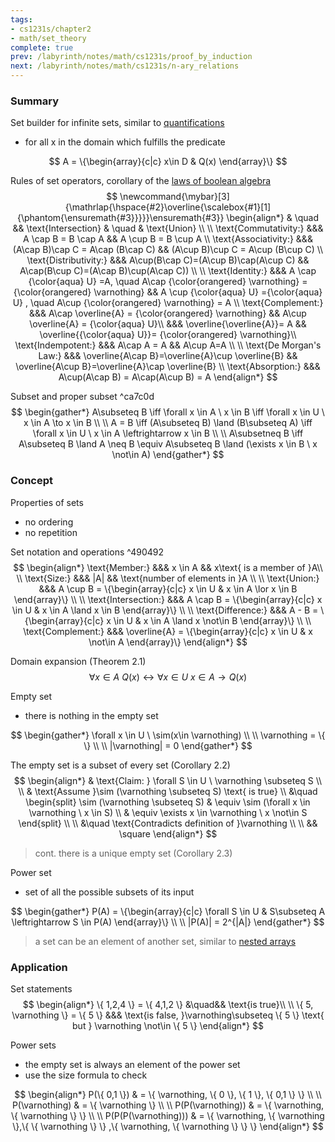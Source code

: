 ```yaml
---
tags:
- cs1231s/chapter2
- math/set_theory
complete: true
prev: /labyrinth/notes/math/cs1231s/proof_by_induction
next: /labyrinth/notes/math/cs1231s/n-ary_relations
---
```


   

### Summary
Set builder for infinite sets, similar to [quantifications](/labyrinth/notes/math/cs1231s/quantifications)
- for all x in the domain which fulfills the predicate

$$
A = \{\begin{array}{c|c} x\in D & Q(x) \end{array}\}
$$

Rules of set operators, corollary of the [laws of boolean algebra](/labyrinth/notes/math/cs1231s/propositions#^fad79a)
$$
\newcommand{\mybar}[3]{\mathrlap{\hspace{#2}\overline{\scalebox{#1}[1]{\phantom{\ensuremath{#3}}}}}\ensuremath{#3}}
\begin{align*}
& \quad && \text{Intersection} & \quad & \text{Union} \\
\\
\text{Commutativity:} &&& A \cap B = B \cap A && A \cup B = B \cup A \\
\text{Associativity:} &&& (A\cap B)\cap C = A\cap (B\cap C) && (A\cup B)\cup C = A\cup (B\cup C) \\
\text{Distributivity:} &&& A\cup(B\cap C)=(A\cup B)\cap(A\cup C) && A\cap(B\cup C)=(A\cap B)\cup(A\cap C)) \\
\\
\text{Identity:} &&& A \cap {\color{aqua} U} =A, \quad A\cap {\color{orangered} \varnothing} = {\color{orangered} \varnothing} && A \cup {\color{aqua} U} ={\color{aqua} U} , \quad A\cup {\color{orangered} \varnothing} = A \\
\text{Complement:} &&& A\cap \overline{A} = {\color{orangered} \varnothing} && A\cup \overline{A} = {\color{aqua} U}\\
&&& \overline{\overline{A}}= A && \overline{{\color{aqua} U}}= {\color{orangered} \varnothing}\\
\text{Indempotent:} &&& A\cap A = A && A\cup A=A \\
\\
\text{De Morgan's Law:} &&& \overline{A\cap B}=\overline{A}\cup \overline{B} && \overline{A\cup B}=\overline{A}\cap \overline{B} \\
\text{Absorption:} &&& A\cup(A\cap B) = A\cap(A\cup B) = A
\end{align*}
$$

Subset and proper subset ^ca7c0d
$$
\begin{gather*}
A\subseteq B \iff \forall x \in A \ x \in B \iff \forall x \in U \ x \in A \to x \in B \\
\\
A = B \iff (A\subseteq B) \land (B\subseteq A)  \iff \forall x \in U \ x \in A \leftrightarrow  x \in B \\
\\
A\subsetneq B \iff A\subseteq B \land A \neq B \equiv A\subseteq B \land (\exists x \in B \ x \not\in A)
\end{gather*}
$$

### Concept
Properties of sets
- no ordering
- no repetition

Set notation and operations ^490492
$$
\begin{align*}
\text{Member:} &&& x \in A && x\text{ is a member of }A\\
\\
\text{Size:} &&& |A| && \text{number of elements in }A \\
\\
\text{Union:} &&& A \cup B = \{\begin{array}{c|c} x \in U & x \in A \lor x \in B \end{array}\} \\
\\
\text{Intersection:} &&& A \cap B = \{\begin{array}{c|c} x \in U & x \in A \land x \in B \end{array}\} \\
\\
\text{Difference:} &&& A - B = \{\begin{array}{c|c} x \in U & x \in A \land x \not\in B \end{array}\} \\
\\
\text{Complement:} &&& \overline{A} = \{\begin{array}{c|c} x \in U & x \not\in A \end{array}\}
\end{align*}
$$

Domain expansion (Theorem 2.1)
$$
\forall x \in A \ Q(x) \leftrightarrow \forall x \in U \ x \in A \to Q(x)
$$

Empty set
- there is nothing in the empty set

$$
\begin{gather*}
\forall x \in U \ \sim(x\in \varnothing) \\
\\
\varnothing = \{  \} \\
\\
|\varnothing| = 0
\end{gather*}
$$

The empty set is a subset of every set (Corollary 2.2)
$$
\begin{align*}
& \text{Claim: } \forall S \in U \ \varnothing \subseteq S \\
\\
& \text{Assume }\sim (\varnothing \subseteq S) \text{ is true} \\
&\quad \begin{split}
\sim (\varnothing \subseteq S) & \equiv \sim (\forall x \in \varnothing \ x \in S) \\
& \equiv \exists x \in \varnothing \ x \not\in S
\end{split} \\
\\
&\quad \text{Contradicts definition of }\varnothing \\
\\
&& \square
\end{align*}
$$
> cont. there is a unique empty set (Corollary 2.3)

Power set
- set of all the possible subsets of its input

$$
\begin{gather*}
P(A) = \{\begin{array}{c|c} \forall S \in U & S\subseteq A \leftrightarrow S \in P(A) \end{array}\} \\
\\
|P(A)| = 2^{|A|}
\end{gather*}
$$
> a set can be an element of another set, similar to [nested arrays](/labyrinth/notes/cs/cs1101s/arrays#^0bd712)

### Application
Set statements
$$
\begin{align*}
\{ 1,2,4 \} = \{ 4,1,2 \} &\quad&& \text{is true}\\
\\
\{ 5, \varnothing \} = \{ 5 \} &&& \text{is false, }\varnothing\subseteq \{ 5 \} \text{ but } \varnothing \not\in \{ 5 \}
\end{align*}
$$

Power sets
- the empty set is always an element of the power set
- use the size formula to check

$$
\begin{align*}
P(\{ 0,1 \}) & = \{ \varnothing, \{ 0 \}, \{ 1 \}, \{ 0,1 \} \} \\
\\
P(\varnothing) & = \{ \varnothing \} \\
\\
P(P(\varnothing)) & = \{ \varnothing, \{ \varnothing \} \} \\
\\
P(P(P(\varnothing))) & = \{ \varnothing, \{ \varnothing \},\{ \{ \varnothing \} \} ,\{ \varnothing, \{ \varnothing \} \} \} 
\end{align*}
$$